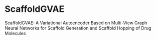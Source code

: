 # ScaffoldGVAE
ScaffoldGVAE: A Variational Autoencoder Based on Multi-View Graph Neural Networks for Scaffold Generation and Scaffold Hopping of Drug Molecules
